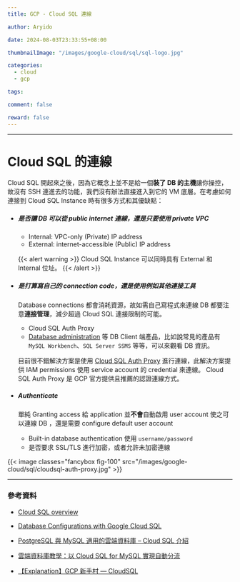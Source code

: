 ```yaml
---
title: GCP - Cloud SQL 連線

author: Aryido

date: 2024-08-03T23:33:55+08:00

thumbnailImage: "/images/google-cloud/sql/sql-logo.jpg"

categories:
  - cloud
  - gcp

tags:

comment: false

reward: false
---
```


<!--BODY-->



<!--more-->

---


# Cloud SQL 的連線

Cloud SQL 開起來之後，因為它概念上並不是給一個**裝了 DB 的主機**讓你操控，故沒有 SSH 連進去的功能，我們沒有辦法直接進入到它的 VM 底層。在考慮如何連接到 Cloud SQL Instance 時有很多方式和其優缺點：

- ##### 是否讓 DB 可以從 public internet 連線，還是只要使用 private VPC
  - Internal: VPC-only (Private) IP address
  - External: internet-accessible (Public) IP address
  
  {{< alert warning >}}
Cloud SQL Instance 可以同時具有 External 和 Internal 位址。
{{< /alert >}}

- ##### 是打算寫自己的 connection code，還是使用例如其他連接工具
  Database connections 都會消耗資源，故如需自己寫程式來連線 DB 都要注意**連接管理**，減少超過 Cloud SQL 連接限制的可能。

  - Cloud SQL Auth Proxy 
  - [Database administration](https://cloud.google.com/sql/docs/mysql/introduction#database_administration) 等 DB Client 端產品，比如說常見的產品有 `MySQL Workbench`、`SQL Server SSMS` 等等，可以來觀看 DB 資訊。

  目前很不錯解決方案是使用  [Cloud SQL Auth Proxy](https://cloud.google.com/sql/docs/mysql/sql-proxy) 進行連線，此解決方案提供 IAM permissions 使用 service account 的 credential 來連線。 Cloud SQL Auth Proxy 是 GCP 官方提供且推薦的認證連線方式。

- ##### Authenticate
  單純 Granting access 給 application 並**不會**自動啟用 user account 使之可以連線 DB ，還是需要 configure default user account
  - Built-in database authentication 使用 `username/password`
  - 是否要求 SSL/TLS 進行加密，或者允許未加密連線
  

{{< image classes="fancybox fig-100" src="/images/google-cloud/sql/cloudsql-auth-proxy.jpg" >}}


---

### 參考資料

- [Cloud SQL overview](https://cloud.google.com/sql/docs/introduction)

- [Database Configurations with Google Cloud SQL](https://www.youtube.com/watch?v=q6noaMAnk5s)

- [PostgreSQL 與 MySQL 適用的雲端資料庫 – Cloud SQL 介紹](https://blog.cloud-ace.tw/database/cloud-sql-intro/)

- [雲端資料庫教學：以 Cloud SQL for MySQL 實現自動分流](https://blog.cloud-ace.tw/database/cloud-sql-for-mysql-tutorial/)

- [【Explanation】GCP 新手村 — CloudSQL ](https://medium.com/@kellenjohn175/how-to-guides-gcp-%E6%96%B0%E6%89%8B%E6%9D%91-cloudsql-27835f93a2e7)
